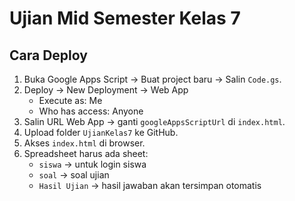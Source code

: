 # Ujian Mid Semester Kelas 7

## Cara Deploy

1. Buka Google Apps Script → Buat project baru → Salin `Code.gs`.
2. Deploy → New Deployment → Web App
   - Execute as: Me
   - Who has access: Anyone
3. Salin URL Web App → ganti `googleAppsScriptUrl` di `index.html`.
4. Upload folder `UjianKelas7` ke GitHub.
5. Akses `index.html` di browser.
6. Spreadsheet harus ada sheet:
   - `siswa` → untuk login siswa
   - `soal` → soal ujian
   - `Hasil Ujian` → hasil jawaban akan tersimpan otomatis
